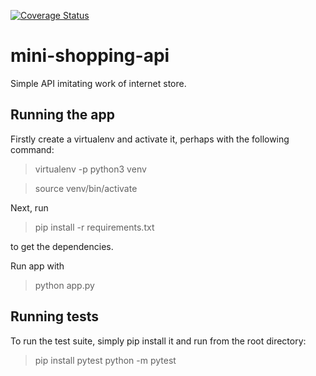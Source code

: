 [![Coverage Status](https://coveralls.io/repos/github/andrii-chumak/mini-shopping-api/badge.svg?branch=dev-2.0)](https://coveralls.io/github/andrii-chumak/mini-shopping-api?branch=dev-2.0)

# mini-shopping-api

Simple API imitating work of internet store.

## Running the app
Firstly create a virtualenv and activate it, perhaps with the following command:

> virtualenv -p python3 venv

> source venv/bin/activate

Next, run 
> pip install -r requirements.txt

to get the dependencies.

Run app with

> python app.py


## Running tests

To run the test suite, simply pip install it and run from the root directory:

> pip install pytest
> python -m pytest
